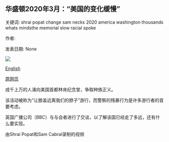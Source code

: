 ## 华盛顿2020年3月：“美国的变化缓慢”

关键词: shrai popat change sam necks 2020 america washington thousands whats mindsthe memorial slow racial spoke

作者: 

发表日期: None

![](https://ichef.bbci.co.uk/images/ic/400xn/p08pzqf6.jpg)

[English](March%20on%20Washington%202020%3A%20%27Change%20is%20slow%20in%20America%27.md)

[原网页](https://www.bbc.com/news/world-us-canada-53957085)

成千上万的人涌向美国首都林肯纪念堂，争取种族正义。

该活动被称为“让膝盖远离我们的脖子”游行，而警察的残暴行为是许多游行者的首要考虑。

英国广播公司（BBC）与与会者进行了交谈，以了解该国已经走了多远，还有什么要实现。

由Shrai Popat和Sam Cabral录制的视频